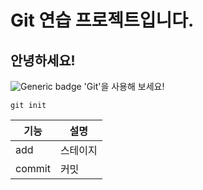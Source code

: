 # Git 연습 프로젝트입니다.

**안녕**하세요!
---
![Generic badge](https://img.shields.io/badge/level1-week1-green.svg)
'Git'을 사용해 보세요!
```
git init
```
|기능|설명|
|---|---|
|add|스테이지|
|commit|커밋|
